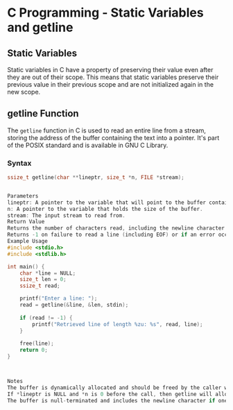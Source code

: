 # C Programming - Static Variables and getline

## Static Variables
Static variables in C have a property of preserving their value even after they are out of their scope. This means that static variables preserve their previous value in their previous scope and are not initialized again in the new scope.

## getline Function
The `getline` function in C is used to read an entire line from a stream, storing the address of the buffer containing the text into a pointer. It's part of the POSIX standard and is available in GNU C Library.

### Syntax
```c
ssize_t getline(char **lineptr, size_t *n, FILE *stream);


Parameters
lineptr: A pointer to the variable that will point to the buffer containing the read line.
n: A pointer to the variable that holds the size of the buffer.
stream: The input stream to read from.
Return Value
Returns the number of characters read, including the newline character but excluding the terminating null byte.
Returns -1 on failure to read a line (including EOF) or if an error occurs.
Example Usage
#include <stdio.h>
#include <stdlib.h>

int main() {
    char *line = NULL;
    size_t len = 0;
    ssize_t read;

    printf("Enter a line: ");
    read = getline(&line, &len, stdin);
    
    if (read != -1) {
        printf("Retrieved line of length %zu: %s", read, line);
    }
    
    free(line);
    return 0;
}



Notes
The buffer is dynamically allocated and should be freed by the caller when no longer needed.
If *lineptr is NULL and *n is 0 before the call, then getline will allocate a buffer for storing the line.
The buffer is null-terminated and includes the newline character if one was found. EOF
